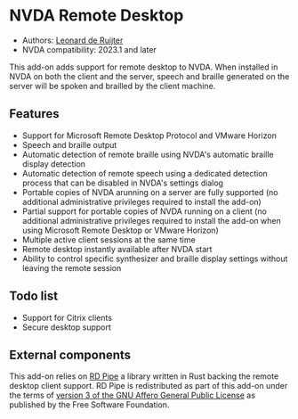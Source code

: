 # NVDA Remote Desktop

* Authors: [Leonard de Ruijter](https://github.com/leonardder/)
* NVDA compatibility: 2023.1 and later

This add-on adds support for remote desktop to NVDA.
When installed in NVDA on both the client and the server, speech and braille generated on the server will be spoken and brailled by the client machine.

## Features

* Support for Microsoft Remote Desktop Protocol and VMware Horizon
* Speech and braille output
* Automatic detection of remote braille using NVDA's automatic braille display detection
* Automatic detection of remote speech using a dedicated detection process that can be disabled in NVDA's settings dialog
* Portable copies of NVDA arunning on a server are fully supported (no additional administrative privileges required to install the add-on)
* Partial support for portable copies of NVDA running on a client (no additional administrative privileges required to install the add-on when using Microsoft Remote Desktop or VMware Horizon)
* Multiple active client sessions at the same time
* Remote desktop instantly available after NVDA start
* Ability to control specific synthesizer and braille display settings without leaving the remote session

## Todo list

* Support for Citrix clients
* Secure desktop support

## External components

This add-on relies on [RD Pipe](https://github.com/leonardder/rd_pipe-rs) a library written in Rust backing the remote desktop client support.
RD Pipe is redistributed as part of this add-on under the terms of [version 3 of the GNU Affero General Public License](https://github.com/leonardder/rd_pipe-rs/blob/master/LICENSE) as
published by the Free Software Foundation.
